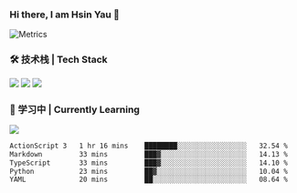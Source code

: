 ### Hi there, I am Hsin Yau 👋 
![Metrics](https://metrics.lecoq.io/hsinyau?template=classic&base.header=0&base.activity=0&base.community=0&base.repositories=0&base.metadata=0&activity=1&rss=1&base=header%2C%20activity%2C%20community%2C%20repositories%2C%20metadata&base.indepth=false&base.hireable=false&base.skip=false&activity=false&activity.limit=5&activity.load=300&activity.days=14&activity.visibility=all&activity.timestamps=false&activity.filter=all&rss=false&rss.source=https%3A%2F%2Fhsinyau.cc%2Frss.xml&rss.limit=4&config.timezone=Asia%2FShanghai)

### 🛠 技术栈 | Tech Stack
![](https://skillicons.dev/icons?i=html,css,js,ts,sass,jquery,bootstrap,vue&theme=light) 
![](https://skillicons.dev/icons?i=vite,nuxtjs,webpack,tailwindcss,windicss,nodejs,express,markdown&theme=light)
![](https://skillicons.dev/icons?i=mysql,mongodb,git,pug,vscode,idea,ps,figma&theme=light)

### 📖 学习中 | Currently Learning

![](https://skillicons.dev/icons?i=react,nextjs,svelte,nestjs,nginx,docker,rollupjs&theme=light)

<!--START_SECTION:waka-->

```txt
ActionScript 3   1 hr 16 mins    ████████░░░░░░░░░░░░░░░░░   32.54 %
Markdown         33 mins         ███▓░░░░░░░░░░░░░░░░░░░░░   14.13 %
TypeScript       33 mins         ███▓░░░░░░░░░░░░░░░░░░░░░   14.10 %
Python           23 mins         ██▓░░░░░░░░░░░░░░░░░░░░░░   10.04 %
YAML             20 mins         ██░░░░░░░░░░░░░░░░░░░░░░░   08.64 %
```

<!--END_SECTION:waka-->
